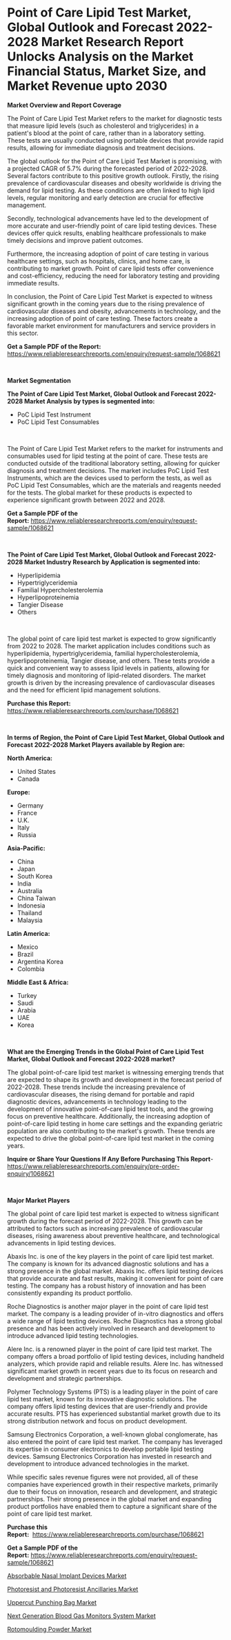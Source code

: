 <p><h1>Point of Care Lipid Test Market, Global Outlook and Forecast 2022-2028 Market Research Report Unlocks Analysis on the Market Financial Status, Market Size, and Market Revenue upto 2030</h1></p><p><strong>Market Overview and Report Coverage</strong></p>
<p><p>The Point of Care Lipid Test Market refers to the market for diagnostic tests that measure lipid levels (such as cholesterol and triglycerides) in a patient's blood at the point of care, rather than in a laboratory setting. These tests are usually conducted using portable devices that provide rapid results, allowing for immediate diagnosis and treatment decisions.</p><p>The global outlook for the Point of Care Lipid Test Market is promising, with a projected CAGR of 5.7% during the forecasted period of 2022-2028. Several factors contribute to this positive growth outlook. Firstly, the rising prevalence of cardiovascular diseases and obesity worldwide is driving the demand for lipid testing. As these conditions are often linked to high lipid levels, regular monitoring and early detection are crucial for effective management.</p><p>Secondly, technological advancements have led to the development of more accurate and user-friendly point of care lipid testing devices. These devices offer quick results, enabling healthcare professionals to make timely decisions and improve patient outcomes.</p><p>Furthermore, the increasing adoption of point of care testing in various healthcare settings, such as hospitals, clinics, and home care, is contributing to market growth. Point of care lipid tests offer convenience and cost-efficiency, reducing the need for laboratory testing and providing immediate results.</p><p>In conclusion, the Point of Care Lipid Test Market is expected to witness significant growth in the coming years due to the rising prevalence of cardiovascular diseases and obesity, advancements in technology, and the increasing adoption of point of care testing. These factors create a favorable market environment for manufacturers and service providers in this sector.</p></p>
<p><strong>Get a Sample PDF of the Report:</strong> <a href="https://www.reliableresearchreports.com/enquiry/request-sample/1068621">https://www.reliableresearchreports.com/enquiry/request-sample/1068621</a></p>
<p>&nbsp;</p>
<p><strong>Market Segmentation</strong></p>
<p><strong>The Point of Care Lipid Test Market, Global Outlook and Forecast 2022-2028 Market Analysis by types is segmented into:</strong></p>
<p><ul><li>PoC Lipid Test Instrument</li><li>PoC Lipid Test Consumables</li></ul></p>
<p>&nbsp;</p>
<p><p>The Point of Care Lipid Test Market refers to the market for instruments and consumables used for lipid testing at the point of care. These tests are conducted outside of the traditional laboratory setting, allowing for quicker diagnosis and treatment decisions. The market includes PoC Lipid Test Instruments, which are the devices used to perform the tests, as well as PoC Lipid Test Consumables, which are the materials and reagents needed for the tests. The global market for these products is expected to experience significant growth between 2022 and 2028.</p></p>
<p><strong>Get a Sample PDF of the Report:</strong>&nbsp;<a href="https://www.reliableresearchreports.com/enquiry/request-sample/1068621">https://www.reliableresearchreports.com/enquiry/request-sample/1068621</a></p>
<p>&nbsp;</p>
<p><strong>The Point of Care Lipid Test Market, Global Outlook and Forecast 2022-2028 Market Industry Research by Application is segmented into:</strong></p>
<p><ul><li>Hyperlipidemia</li><li>Hypertriglyceridemia</li><li>Familial Hypercholesterolemia</li><li>Hyperlipoproteinemia</li><li>Tangier Disease</li><li>Others</li></ul></p>
<p>&nbsp;</p>
<p><p>The global point of care lipid test market is expected to grow significantly from 2022 to 2028. The market application includes conditions such as hyperlipidemia, hypertriglyceridemia, familial hypercholesterolemia, hyperlipoproteinemia, Tangier disease, and others. These tests provide a quick and convenient way to assess lipid levels in patients, allowing for timely diagnosis and monitoring of lipid-related disorders. The market growth is driven by the increasing prevalence of cardiovascular diseases and the need for efficient lipid management solutions.</p></p>
<p><strong>Purchase this Report:</strong>&nbsp; <a href="https://www.reliableresearchreports.com/purchase/1068621">https://www.reliableresearchreports.com/purchase/1068621</a></p>
<p>&nbsp;</p>
<p><strong>In terms of Region, the Point of Care Lipid Test Market, Global Outlook and Forecast 2022-2028 Market Players available by Region are:</strong></p>
<p>
    <p> <strong> North America: </strong>
        <ul>
            <li>United States</li>
            <li>Canada</li>
        </ul>
        </p> 
    <p> <strong> Europe: </strong>
        <ul>
            <li>Germany</li>
            <li>France</li>
            <li>U.K.</li>
            <li>Italy</li>
            <li>Russia</li>
        </ul>
        </p> 
    <p> <strong> Asia-Pacific: </strong>
        <ul>
            <li>China</li>
            <li>Japan</li>
            <li>South Korea</li>
            <li>India</li>
            <li>Australia</li>
            <li>China Taiwan</li>
            <li>Indonesia</li>
            <li>Thailand</li>
            <li>Malaysia</li>
        </ul>
        </p> 
    <p> <strong> Latin America: </strong>
        <ul>
            <li>Mexico</li>
            <li>Brazil</li>
            <li>Argentina Korea</li>
            <li>Colombia</li>
        </ul>
        </p> 
    <p> <strong> Middle East & Africa: </strong>
        <ul>
            <li>Turkey</li>
            <li>Saudi</li>
            <li>Arabia</li>
            <li>UAE</li>
            <li>Korea</li>
        </ul>
    </p>
    </p>
<p>&nbsp;</p>
<p><strong>What are the Emerging Trends in the Global Point of Care Lipid Test Market, Global Outlook and Forecast 2022-2028 market?</strong></p>
<p><p>The global point-of-care lipid test market is witnessing emerging trends that are expected to shape its growth and development in the forecast period of 2022-2028. These trends include the increasing prevalence of cardiovascular diseases, the rising demand for portable and rapid diagnostic devices, advancements in technology leading to the development of innovative point-of-care lipid test tools, and the growing focus on preventive healthcare. Additionally, the increasing adoption of point-of-care lipid testing in home care settings and the expanding geriatric population are also contributing to the market's growth. These trends are expected to drive the global point-of-care lipid test market in the coming years.</p></p>
<p><strong>Inquire or Share Your Questions If Any Before Purchasing This Report</strong>- <a href="https://www.reliableresearchreports.com/enquiry/pre-order-enquiry/1068621">https://www.reliableresearchreports.com/enquiry/pre-order-enquiry/1068621</a></p>
<p>&nbsp;</p>
<p><strong>Major Market Players</strong></p>
<p><p>The global point of care lipid test market is expected to witness significant growth during the forecast period of 2022-2028. This growth can be attributed to factors such as increasing prevalence of cardiovascular diseases, rising awareness about preventive healthcare, and technological advancements in lipid testing devices.</p><p>Abaxis Inc. is one of the key players in the point of care lipid test market. The company is known for its advanced diagnostic solutions and has a strong presence in the global market. Abaxis Inc. offers lipid testing devices that provide accurate and fast results, making it convenient for point of care testing. The company has a robust history of innovation and has been consistently expanding its product portfolio.</p><p>Roche Diagnostics is another major player in the point of care lipid test market. The company is a leading provider of in-vitro diagnostics and offers a wide range of lipid testing devices. Roche Diagnostics has a strong global presence and has been actively involved in research and development to introduce advanced lipid testing technologies.</p><p>Alere Inc. is a renowned player in the point of care lipid test market. The company offers a broad portfolio of lipid testing devices, including handheld analyzers, which provide rapid and reliable results. Alere Inc. has witnessed significant market growth in recent years due to its focus on research and development and strategic partnerships.</p><p>Polymer Technology Systems (PTS) is a leading player in the point of care lipid test market, known for its innovative diagnostic solutions. The company offers lipid testing devices that are user-friendly and provide accurate results. PTS has experienced substantial market growth due to its strong distribution network and focus on product development.</p><p>Samsung Electronics Corporation, a well-known global conglomerate, has also entered the point of care lipid test market. The company has leveraged its expertise in consumer electronics to develop portable lipid testing devices. Samsung Electronics Corporation has invested in research and development to introduce advanced technologies in the market.</p><p>While specific sales revenue figures were not provided, all of these companies have experienced growth in their respective markets, primarily due to their focus on innovation, research and development, and strategic partnerships. Their strong presence in the global market and expanding product portfolios have enabled them to capture a significant share of the point of care lipid test market.</p></p>
<p><strong>Purchase this Report:</strong>&nbsp;&nbsp;<a href="https://www.reliableresearchreports.com/purchase/1068621">https://www.reliableresearchreports.com/purchase/1068621</a></p>
<p></p>
<p><strong>Get a Sample PDF of the Report:</strong>&nbsp;<a href="https://www.reliableresearchreports.com/enquiry/request-sample/1068621">https://www.reliableresearchreports.com/enquiry/request-sample/1068621</a></p>
<p><p><a href="https://www.reportprime.com/absorbable-nasal-implant-devices-r8877">Absorbable Nasal Implant Devices Market</a></p><p><a href="https://medium.com/@bonniehoppe2023/photoresist-and-photoresist-ancillaries-market-size-growth-forecast-2023-2030-d05a6b52b20f">Photoresist and Photoresist Ancillaries Market</a></p><p><a href="https://www.linkedin.com/pulse/uppercut-punching-bag-market-size-share-global-analysis-hkfrc/">Uppercut Punching Bag Market</a></p><p><a href="https://www.reportprime.com/next-generation-blood-gas-monitors-system-r8878">Next Generation Blood Gas Monitors System Market</a></p><p><a href="https://medium.com/@linneahilll6456/rotomoulding-powder-market-size-growth-forecast-2023-2030-78dbd099247f">Rotomoulding Powder Market</a></p></p>
